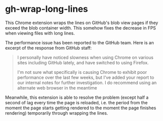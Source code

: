 gh-wrap-long-lines
===
This Chrome extension wraps the lines on GitHub's blob view pages if they exceed the blob container width. This somehow fixes the decrease in FPS when viewing files with long lines.

The performance issue has been reported to the GitHub team. Here is an excerpt of the response from GitHub staff:

> I personally have noticed slowness when using Chrome on various sites including GitHub lately, and have switched to using Firefox.
>
> I'm not sure what specifically is causing Chrome to exhibit poor performance over the last few weeks, but I've added your report to our internal notes for further investigation. I do recommend using an alternate web browser in the meantime

Meanwhile, this extension is able to resolve the problem (except half a second of lag every time the page is reloaded, i.e. the period from the moment the page starts getting rendered to the moment the page finishes rendering) temporarily through wrapping the lines.
